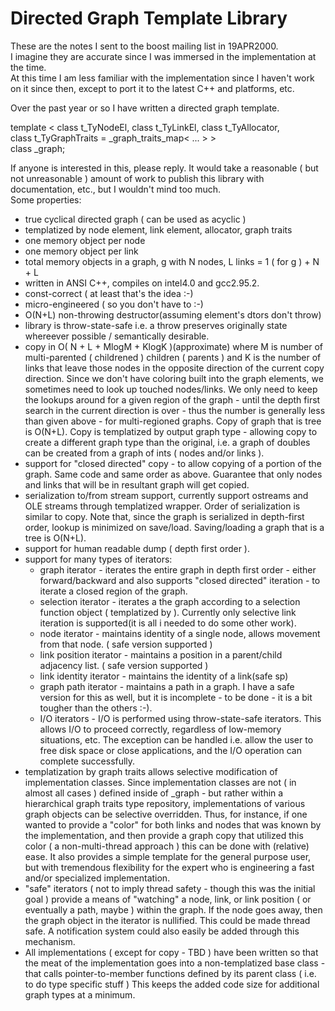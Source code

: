 # Directed Graph Template Library

These are the notes I sent to the boost mailing list in 19APR2000.  
I imagine they are accurate since I was immersed in the implementation at the time.  
At this time I am less familiar with the implementation since I haven't work on it since then, except to port it to the latest C++ and platforms, etc.  

Over the past year or so I have written a directed graph template.  

template < class t_TyNodeEl, class t_TyLinkEl, class t_TyAllocator,  
           class t_TyGraphTraits = _graph_traits_map< ... > >  
class _graph;  

If anyone is interested in this, please reply. It would take a
reasonable ( but not unreasonable ) amount of work to publish this
library with documentation, etc., but I wouldn't mind too much.  
Some properties:
- true cyclical directed graph ( can be used as acyclic )
- templatized by node element, link element, allocator, graph traits
- one memory object per node
- one memory object per link
- total memory objects in a graph, g with N nodes, L links =
  1 ( for g ) + N + L
- written in ANSI C++, compiles on intel4.0 and gcc2.95.2.
- const-correct ( at least that's the idea :-)
- micro-engineered ( so you don't have to :-)
- O(N+L) non-throwing destructor(assuming element's dtors don't throw)
- library is throw-state-safe i.e. a throw preserves originally state
   whereever possible / semantically desirable.
- copy in O( N + L + MlogM + KlogK )(approximate) where M is number
   of multi-parented ( childrened ) children ( parents ) and K is the
   number of links that leave those nodes in the opposite direction
   of the current copy direction. Since we don't have coloring built
   into the graph elements, we sometimes need to look up touched
   nodes/links. We only need to keep the lookups around for a given
   region of the graph - until the depth first search in the current
   direction is over - thus the number is generally less than given
   above - for multi-regioned graphs.
   Copy of graph that is tree is O(N+L).
   Copy is templatized by output graph type - allowing copy to create
   a different graph type than the original, i.e. a graph of doubles
   can be created from a graph of ints ( nodes and/or links ).
- support for "closed directed" copy - to allow copying of a portion
   of the graph. Same code and same order as above. Guarantee that
   only nodes and links that will be in resultant graph will get
   copied.
- serialization to/from stream support, currently support ostreams
   and OLE streams through templatized wrapper. Order of
   serialization is similar to copy. Note that, since the graph is
   serialized in depth-first order, lookup is minimized on save/load.
   Saving/loading a graph that is a tree is O(N+L).
- support for human readable dump ( depth first order ).
- support for many types of iterators:
  - graph iterator - iterates the entire graph in depth first order -
     either forward/backward and also supports "closed directed"
     iteration - to iterate a closed region of the graph.
  - selection iterator - iterates a the graph according to a selection
     function object ( templatized by ). Currently only selective link
     iteration is supported(it is all i needed to do some other work).
  - node iterator - maintains identity of a single node, allows
     movement from that node. ( safe version supported )
  - link position iterator - maintains a position in a parent/child
     adjacency list. ( safe version supported )
  - link identity iterator - maintains the identity of a link(safe sp)
  - graph path iterator - maintains a path in a graph. I have a safe
     version for this as well, but it is incomplete - to be done -
     it is a bit tougher than the others :-).
  - I/O iterators - I/O is performed using throw-state-safe iterators.
     This allows I/O to proceed correctly, regardless of low-memory
     situations, etc. The exception can be handled i.e. allow the
     user to free disk space or close applications, and the I/O
     operation can complete successfully.
- templatization by graph traits allows selective modification of
   implementation classes. Since implementation classes are not
   ( in almost all cases ) defined inside of _graph - but rather
   within a hierarchical graph traits type repository, implementations
   of various graph objects can be selective overridden. Thus, for
   instance, if one wanted to provide a "color" for both links and
   nodes that was known by the implementation, and then provide a
   graph copy that utilized this color ( a non-multi-thread approach )
   this can be done with (relative) ease.
   It also provides a simple template for the general purpose user,
   but with tremendous flexibility for the expert who is engineering
   a fast and/or specialized implementation.
- "safe" iterators ( not to imply thread safety - though this was the
    initial goal ) provide a means of "watching" a node, link, or
    link position ( or eventually a path, maybe ) within the graph.
    If the node goes away, then the graph object in the iterator is
    nullified. This could be made thread safe. A notification system
    could also easily be added through this mechanism.
- All implementations ( except for copy - TBD ) have been written so
    that the meat of the implementation goes into a non-templatized
    base class - that calls pointer-to-member functions defined by
    its parent class ( i.e. to do type specific stuff )
    This keeps the added code size for additional graph types at
    a minimum.